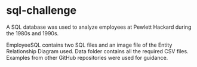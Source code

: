 # sql-challenge

A SQL database was used to analyze employees at Pewlett Hackard during the 1980s and 1990s.

EmployeeSQL contains two SQL files and an image file of the Entity Relationship Diagram used. Data folder contains all the required CSV files. Examples from other GitHub repositories were used for guidance.
